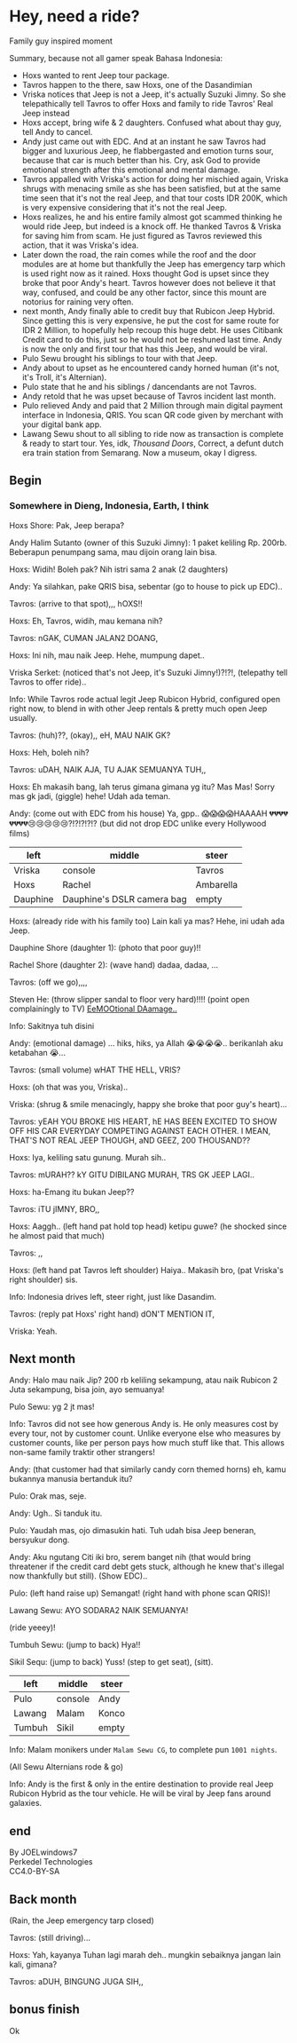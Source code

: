 # Hey, need a ride?

Family guy inspired moment

Summary, because not all gamer speak Bahasa Indonesia:

- Hoxs wanted to rent Jeep tour package.
- Tavros happen to the there, saw Hoxs, one of the Dasandimian
- Vriska notices that Jeep is not a Jeep, it's actually Suzuki Jimny. So she telepathically tell Tavros to offer Hoxs and family to ride Tavros' Real Jeep instead
- Hoxs accept, bring wife & 2 daughters. Confused what about thay guy, tell Andy to cancel.
- Andy just came out with EDC. And at an instant he saw Tavros had bigger and luxurious Jeep, he flabbergasted and emotion turns sour, because that car is much better than his. Cry, ask God to provide emotional strength after this emotional and mental damage.
- Tavros appalled with Vriska's action for doing her mischied again, Vriska shrugs with menacing smile as she has been satisfied, but at the same time seen that it's not the real Jeep, and that tour costs IDR 200K, which is very expensive considering that it's not the real Jeep.
- Hoxs realizes, he and his entire family almost got scammed thinking he would ride Jeep, but indeed is a knock off. He thanked Tavros & Vriska for saving him from scam. He just figured as Tavros reviewed this action, that it was Vriska's idea.
- Later down the road, the rain comes while the roof and the door modules are at home but thankfully the Jeep has emergency tarp which is used right now as it rained. Hoxs thought God is upset since they broke that poor Andy's heart. Tavros however does not believe it that way, confused, and could be any other factor, since this mount are notorius for raining very often.
- next month, Andy finally able to credit buy that Rubicon Jeep Hybrid. Since getting this is very expensive, he put the cost for same route for IDR 2 Million, to hopefully help recoup this huge debt. He uses Citibank Credit card to do this, just so he would not be reshuned last time. Andy is now the only and first tour that has this Jeep, and would be viral.
- Pulo Sewu brought his siblings to tour with that Jeep.
- Andy about to upset as he encountered candy horned human (it's not, it's Troll, it's Alternian).
- Pulo state that he and his siblings / dancendants are not Tavros.
- Andy retold that he was upset because of Tavros incident last month.
- Pulo relieved Andy and paid that 2 Million through main digital payment interface in Indonesia, QRIS. You scan QR code given by merchant with your digital bank app.
- Lawang Sewu shout to all sibling to ride now as transaction is complete & ready to start tour. Yes, idk, *Thousand Doors*, Correct, a defunt dutch era train station from Semarang. Now a museum, okay I digress.

## Begin

### Somewhere in Dieng, Indonesia, Earth, I think

Hoxs Shore: Pak, Jeep berapa?

Andy Halim Sutanto (owner of this Suzuki Jimny): 1 paket keliling Rp. 200rb. Beberapun penumpang sama, mau dijoin orang lain bisa.

Hoxs: Widih! Boleh pak? Nih istri sama 2 anak (2 daughters)

Andy: Ya silahkan, pake QRIS bisa, sebentar (go to house to pick up EDC)..

Tavros: (arrive to that spot),,, hOXS!!

Hoxs: Eh, Tavros, widih, mau kemana nih?

Tavros: nGAK, CUMAN JALAN2 DOANG,

Hoxs: Ini nih, mau naik Jeep. Hehe, mumpung dapet..

Vriska Serket: (noticed that's not Jeep, it's Suzuki Jimny!)?!?!, (telepathy tell Tavros to offer ride)..

Info: While Tavros rode actual legit Jeep Rubicon Hybrid, configured open right now, to blend in with other Jeep rentals & pretty much open Jeep usually.

Tavros: (huh)??, (okay),, eH, MAU NAIK GK?

Hoxs: Heh, boleh nih?

Tavros: uDAH, NAIK AJA, TU AJAK SEMUANYA TUH,,

Hoxs: Eh makasih bang, lah terus gimana gimana yg itu? Mas Mas! Sorry mas gk jadi, (giggle) hehe! Udah ada teman.

Andy: (come out with EDC from his house) Ya, gpp.. 😱😱😱😱HAAAAH 💔💔💔💔💔💔💔💔😢😢😢😢😢?!?!?!?!? (but did not drop EDC unlike every Hollywood films)

|left|middle|steer|
|-|-|-|
|Vriska|console|Tavros|
|Hoxs|Rachel|Ambarella|
|Dauphine|Dauphine's DSLR camera bag|empty|

Hoxs: (already ride with his family too) Lain kali ya mas? Hehe, ini udah ada Jeep.

Dauphine Shore (daughter 1): (photo that poor guy)!!

Rachel Shore (daughter 2): (wave hand) dadaa, dadaa, ...

Tavros: (off we go),,,,

Steven He: (throw slipper sandal to floor very hard)!!!! (point open complainingly to TV) [EeMOOtional DAamage..](https://youtu.be/5KXJKdGq3VE )

Info: Sakitnya tuh disini

Andy: (emotional damage) ... hiks, hiks, ya Allah 😭😭😭😭.. berikanlah aku ketabahan 😭...

Tavros: (small volume) wHAT THE HELL, VRIS?

Hoxs: (oh that was you, Vriska)..

Vriska: (shrug & smile menacingly, happy she broke that poor guy's heart)...

Tavros: yEAH YOU BROKE HIS HEART, hE HAS BEEN EXCITED TO SHOW OFF HIS CAR EVERYDAY COMPETING AGAINST EACH OTHER. I MEAN, THAT'S NOT REAL JEEP THOUGH, aND GEEZ, 200 THOUSAND??

Hoxs: Iya, keliling satu gunung. Murah sih..

Tavros: mURAH?? kY GITU DIBILANG MURAH, TRS GK JEEP LAGI..

Hoxs: ha-Emang itu bukan Jeep??

Tavros: iTU jIMNY, BRO,,

Hoxs: Aaggh.. (left hand pat hold top head) ketipu guwe? (he shocked since he almost paid that much)

Tavros: ,,

Hoxs: (left hand pat Tavros left shoulder) Haiya.. Makasih bro, (pat Vriska's right shoulder) sis.

Info: Indonesia drives left, steer right, just like Dasandim.

Tavros: (reply pat Hoxs' right hand) dON'T MENTION IT,

Vriska: Yeah.

## Next month

Andy: Halo mau naik Jip? 200 rb keliling sekampung, atau naik Rubicon 2 Juta sekampung, bisa join, ayo semuanya!

Pulo Sewu: yg 2 jt mas!

Info: Tavros did not see how generous Andy is. He only measures cost by every tour, not by customer count. Unlike everyone else who measures by customer counts, like per person pays how much stuff like that. This allows non-same family traktir other strangers!

Andy: (that customer had that similarly candy corn themed horns) eh, kamu bukannya manusia bertanduk itu?

Pulo: Orak mas, seje.

Andy: Ugh.. Si tanduk itu.

Pulo: Yaudah mas, ojo dimasukin hati. Tuh udah bisa Jeep beneran, bersyukur dong.

Andy: Aku ngutang Citi iki bro, serem banget nih (that would bring threatener if the credit card debt gets stuck, although he knew that's illegal now thankfully but still). (Show EDC)..

Pulo: (left hand raise up) Semangat! (right hand with phone scan QRIS)!

Lawang Sewu: AYO SODARA2 NAIK SEMUANYA!

(ride yeeey)!

Tumbuh Sewu: (jump to back) Hya!!

Sikil Sequ: (jump to back) Yuss! (step to get seat), (sitt).

|left|middle|steer|
|-|-|-|
|Pulo|console|Andy|
|Lawang|Malam|Konco|
|Tumbuh|Sikil|empty|

Info: Malam monikers under `Malam Sewu CG`, to complete pun `1001 nights`.

(All Sewu Alternians rode & go)

Info: Andy is the first & only in the entire destination to provide real Jeep Rubicon Hybrid as the tour vehicle. He will be viral by Jeep fans around galaxies.

## end

By JOELwindows7  
Perkedel Technologies  
CC4.0-BY-SA

## Back month

(Rain, the Jeep emergency tarp closed)

Tavros: (still driving)...

Hoxs: Yah, kayanya Tuhan lagi marah deh.. mungkin sebaiknya jangan lain kali, gimana?

Tavros: aDUH, BINGUNG JUGA SIH,,

## bonus finish

Ok
